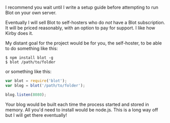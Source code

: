 I recommend you wait until I write a setup guide before attempting to run Blot on your own server. 

Eventually I will sell Blot to self-hosters who do *not* have a Blot subscription. It will be priced reasonably, with an option to pay for support. I like how Kirby does it.

My distant goal for the project would be for you, the self-hoster, to be able to do something like this:

```
$ npm install blot -g
$ blot /path/to/folder
```

or something like this:

```javascript
var blot = require('blot');
var blog = blot('/path/to/folder');

blog.listen(8080);
```

Your blog would be built each time the process started and stored in memory. All you'd need to install would be node.js. This is a long way off but I will get there eventually!
